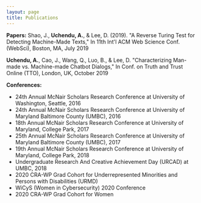 ```yaml
---
layout: page
title: Publications
---
```


**Papers:** 
Shao, J., **Uchendu, A.**, & Lee, D. (2019). "A Reverse Turing Test for Detecting Machine-Made
Texts," In 11th Int'l ACM Web Science Conf. (WebSci), Boston, MA, July 2019

**Uchendu, A.**, Cao, J., Wang, Q., Luo, B., & Lee, D. "Characterizing Man-made vs. Machine-made
Chatbot Dialogs," In Conf. on Truth and Trust Online (TTO), London, UK, October 2019

**Conferences:**
* 24th Annual McNair Scholars Research Conference at University of Washington, Seattle, 2016
* 24th Annual McNair Scholars Research Conference at University of Maryland Baltimore County (UMBC), 2016
* 18th Annual McNair Scholars Research Conference at University of Maryland, College Park, 2017
* 25th Annual McNair Scholars Research Conference at University of Maryland Baltimore County (UMBC), 2017
* 19th Annual McNair Scholars Research Conference at University of Maryland, College Park, 2018
* Undergraduate Research And Creative Achievement Day (URCAD) at UMBC, 2018
* 2020 CRA-WP Grad Cohort for Underrepresented Minorities and Persons with Disabilities (URMD)
* WiCyS (Women in Cybersecurity) 2020 Conference 
* 2020 CRA-WP Grad Cohort for Women




